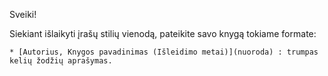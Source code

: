 Sveiki!

Siekiant išlaikyti įrašų stilių vienodą, pateikite savo knygą tokiame formate:

`* [Autorius, Knygos pavadinimas (Išleidimo metai)](nuoroda) : trumpas kelių žodžių aprašymas.`

